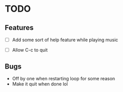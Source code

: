 # TODO
## Features
- [ ] Add some sort of help feature while playing music
- [ ] Allow C-c to quit


## Bugs
- Off by one when restarting loop for some reason
- Make it quit when done lol